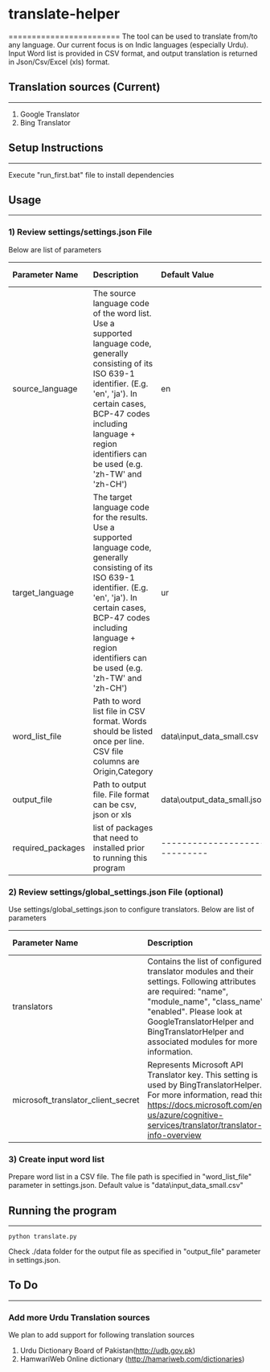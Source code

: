 # translate-helper
========================
The tool can be used to translate from/to any language. Our current focus is on Indic languages (especially Urdu).
Input Word list is provided in CSV format, and output translation is returned in Json/Csv/Excel (xls) format.

## Translation sources (Current)
-----
1. Google Translator
2. Bing Translator

## Setup Instructions
-----
Execute "run_first.bat" file to install dependencies



## Usage
-----

### 1) Review settings/settings.json File 

Below are list of parameters

| Parameter Name                     	| Description                                                                                                                                                                                                                                              	              | Default Value                | Data Type  |
|:------------------------------------	| :-------------------------------------------------------------------------------------------------------------------------------------------------------------------------------------------------------------------------------------------------------------------- | :--------------------------- | :----------|
| source_language                    	| The source language code of the word list. Use a supported language code, generally consisting of its ISO 639-1 identifier. (E.g. 'en', 'ja'). In certain cases, BCP-47 codes including language + region identifiers can be used (e.g. 'zh-TW' and 'zh-CH') 	          | en                           | string    	|
| target_language                    	| The target language code for the results. Use a supported language code, generally consisting of its ISO 639-1 identifier. (E.g. 'en', 'ja'). In certain cases, BCP-47 codes including language + region identifiers can be used (e.g. 'zh-TW' and 'zh-CH')             | ur                           | string    	|
| word_list_file                     	| Path to word list file in CSV format. Words should be listed once per line. CSV file columns are Origin,Category                                                                                                                                         	              | data\\input_data_small.csv 	 | string    	|
| output_file                         | Path to output file. File format can be csv, json or xls                                                                                                                                                                                                                     | data\\output_data_small.json | string    	|
| required_packages                   | list of packages that need to installed prior to running this program                                                                                                                                                                                                   | -----------------------------|            |

### 2) Review settings/global_settings.json File (optional)

Use settings/global_settings.json to configure translators. Below are list of parameters

| Parameter Name                     	| Description                                                                                                                                                                                                                                              	              | Default Value                | Data Type  |
|:------------------------------------	| :-------------------------------------------------------------------------------------------------------------------------------------------------------------------------------------------------------------------------------------------------------------------- | :--------------------------- | :----------|
| translators                        	| Contains the list of configured translator modules and their settings. Following attributes are required: "name", "module_name", "class_name", "enabled". Please look at GoogleTranslatorHelper and BingTranslatorHelper and associated modules for more information.   | -----------------------------|            |
| microsoft_translator_client_secret 	| Represents Microsoft API Translator key. This setting is used by BingTranslatorHelper. For more information, read this https://docs.microsoft.com/en-us/azure/cognitive-services/translator/translator-info-overview                            			                  | -----------------------------| string    	|

### 3) Create input word list
Prepare word list in a CSV file. The file path is specified in "word_list_file" parameter in settings.json. Default value is "data\input_data_small.csv"

## Running the program
-----

```python translate.py```

Check ./data folder for the output file as specified in "output_file" parameter in settings.json.


## To Do
-----
### Add more Urdu Translation sources 

We plan to add support for following translation sources 

1. Urdu Dictionary Board of Pakistan(http://udb.gov.pk)
2. HamwariWeb Online dictionary (http://hamariweb.com/dictionaries)
